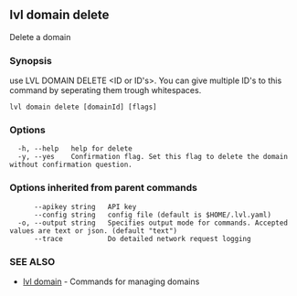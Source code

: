 ## lvl domain delete

Delete a domain

### Synopsis

use LVL DOMAIN DELETE <ID or ID's>. You can give multiple ID's to this command by seperating them trough whitespaces.

```
lvl domain delete [domainId] [flags]
```

### Options

```
  -h, --help   help for delete
  -y, --yes    Confirmation flag. Set this flag to delete the domain without confirmation question.
```

### Options inherited from parent commands

```
      --apikey string   API key
      --config string   config file (default is $HOME/.lvl.yaml)
  -o, --output string   Specifies output mode for commands. Accepted values are text or json. (default "text")
      --trace           Do detailed network request logging
```

### SEE ALSO

* [lvl domain](lvl_domain.md)	 - Commands for managing domains

